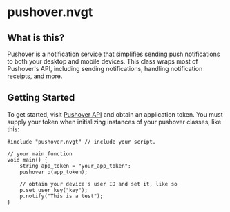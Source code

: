 # pushover.nvgt

## What is this?
Pushover is a notification service that simplifies sending push notifications to both your desktop and mobile devices. This class wraps most of Pushover's API, including sending notifications, handling notification receipts, and more.

## Getting Started
To get started, visit [Pushover API](https://pushover.net/api) and obtain an application token.
You must supply your token when initializing instances of your pushover classes, like this:

```nvgt
#include "pushover.nvgt" // include your script.

// your main function
void main() {
	string app_token = "your_app_token";
	pushover p(app_token);
	
	// obtain your device's user ID and set it, like so
	p.set_user_key("key");
	p.notify("This is a test");
}
